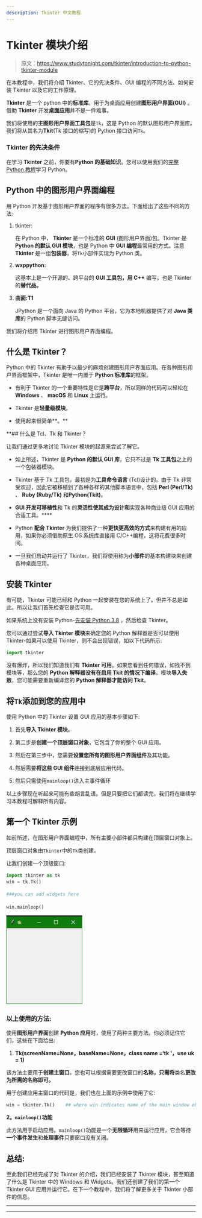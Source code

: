 ```yaml
---
description: Tkinter 中文教程
---
```


# Tkinter 模块介绍

> 原文：<https://www.studytonight.com/tkinter/introduction-to-python-tkinter-module>

在本教程中，我们将介绍 Tkinter、它的先决条件、GUI 编程的不同方法、如何安装 Tkinter 以及它的工作原理。

**Tkinter** 是一个 python 中的**标准库**，用于为桌面应用创建**图形用户界面(GUI)** 。借助 **Tkinter** 开发**桌面应用**并不是一件难事。

我们将使用的**主图形用户界面工具包**是`Tk`，这是 Python 的默认图形用户界面库。我们将从其名为**Tkit**(Tk 接口的缩写)的 Python 接口访问`Tk`。

### Tkinter 的先决条件

在学习 **Tkinter** 之前，你要有**Python 的基础知识**。您可以使用我们的[完整 Python 教程](https://www.studytonight.com/python/)学习 Python。

## Python 中的图形用户界面编程

用 Python 开发基于图形用户界面的程序有很多方法。下面给出了这些不同的方法:

1.  tkinter:

    在 Python 中， **Tkinter** 是一个标准的 **GUI** (图形用户界面)包。Tkinter 是 **Python 的默认 GUI 模块**，也是 Python 中 **GUI 编程**最常用的方式。注意 **Tkinter** 是一组**包装器**，将`Tk`小部件实现为 Python 类。

2.  **wxppython:**

    这基本上是一个开源的、跨平台的 **GUI 工具包，用 C++** 编写。也是 Tkinter 的**替代品。**

3.  **曲面:T1**

    JPython 是一个面向 Java 的 Python 平台，它为本地机器提供了对 **Java 类库**的 Python 脚本无缝访问。

我们将介绍用 Tkinter 进行图形用户界面编程。

## 什么是 Tkinter？

Python 中的 Tkinter 有助于以最少的麻烦创建图形用户界面应用。在各种图形用户界面框架中，Tkinter 是唯一内置于 **Python 标准库**的框架。

*   有利于 Tkinter 的一个重要特性是它是**跨平台**，所以同样的代码可以轻松在 **Windows** 、 **macOS** 和 **Linux** 上运行。

*   Tkinter 是**轻量级模块**。

*   使用起来很简单**。**

 **## 什么是 Tcl、Tk 和 Tkinter？

让我们通过更多地讨论 Tkinter 模块的起源来尝试了解它。

*   如上所述，Tkinter 是 **Python 的默认 GUI 库**，它只不过是 **Tk 工具包**之上的一个包装器模块。

*   Tkinter 基于 Tk 工具包，最初是为**工具命令语言** (Tcl)设计的。由于 Tk 非常受欢迎，因此它被移植到了各种各样的其他脚本语言中，包括 **Perl (Perl/Tk)** 、 **Ruby (Ruby/Tk)** 和**Python(Tkit)**。

*   **GUI 开发可移植性**和 Tk 的**灵活性使其成为设计和**实现各种商业级 GUI 应用的合适工具。****

*   Python **配合 Tkinter** 为我们提供了一种**更快更高效的方式**来构建有用的应用，如果你必须借助原生 OS 系统库直接用 C/C++编程，这将花费很多时间。

*   一旦我们启动并运行了 Tkinter，我们将使用称为**小部件**的基本构建块来创建各种桌面应用。

## 安装 Tkinter

有可能，Tkinter 可能已经和 Python 一起安装在您的系统上了。但并不总是如此。所以让我们首先检查它是否可用。

如果系统上没有安装 Python-[先安装 Python 3.8](https://www.studytonight.com/python/getting-started-with-python) ，然后检查 Tkinter。

您可以通过尝试**导入 Tkinter 模块**来确定您的 Python 解释器是否可以使用 Tkinter-如果可以使用 Tkinter，则不会出现错误，如以下代码所示:

```py
import tkinter
```

没有爆炸，所以我们知道我们有 **Tkinter 可用**。如果您看到任何错误，如找不到模块等，那么您的 **Python 解释器没有在启用 Tkit 的情况下编译**，模块**导入失败**，您可能需要重新编译您的 **Python 解释器才能访问 Tkit**。

## 将`Tk`添加到您的应用中

使用 Python 中的 Tkinter 设置 GUI 应用的基本步骤如下:

1.  首先**导入 Tkinter 模块**。

2.  第二步是**创建一个顶层窗口对象**，它包含了你的整个 GUI 应用。

3.  然后在第三步中，您需要**设置您所有的图形用户界面组件**及其功能。

4.  然后需要**将这些 GUI 组件**连接到底层应用代码。

5.  然后只需使用`mainloop()`进入主事件循环

以上步骤现在听起来可能有些胡言乱语。但是只要把它们都读完，我们将在继续学习本教程时解释所有内容。

## 第一个 Tkinter 示例

如前所述，在图形用户界面编程中，所有主要小部件都只构建在顶层窗口对象上。

顶层窗口对象由`Tkinter`中的`Tk`类创建。

让我们创建一个顶级窗口:

```py
import tkinter as tk 
win = tk.Tk() 

###you can add widgets here

win.mainloop()
```

![Tkinter first code example example](img/921adb3c7cdaf72570c917f8ede4d099.png)

### 以上使用的方法:

使用**图形用户界面**创建 **Python 应用**时，使用了两种主要方法。你必须记住它们，这些在下面给出:

1. **Tk(screenName=None，baseName=None，class name =‘tk '，use uk = 1)**

该方法主要用于**创建主窗口**。您也可以根据需要更改窗口的**名称，只需将**类名**更改为所需的名称即可。**

用于创建应用主窗口的代码是，我们也在上面的示例中使用了它:

```py
win = tkinter.Tk()    ## where win indicates name of the main window object
```

**2。`mainloop()`功能**

此方法用于启动应用。`mainloop()`功能是一个**无限循环**用来运行应用，它会等待**一个事件发生**和**处理事件**只要窗口没有关闭。

## 总结:

至此我们已经完成了对 Tkinter 的介绍，我们已经安装了 Tkinter 模块，甚至知道了什么是 Tkinter 中的 Windows 和 Widgets。我们还创建了我们的第一个 Tkinter GUI 应用并运行它。在下一个教程中，我们将了解更多关于 Tkinter 小部件的信息。

* * *

* * ***